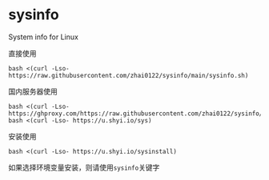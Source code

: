 # sysinfo
System info for Linux

直接使用
```
bash <(curl -Lso- https://raw.githubusercontent.com/zhai0122/sysinfo/main/sysinfo.sh)
```
国内服务器使用
```
bash <(curl -Lso- https://ghproxy.com/https://raw.githubusercontent.com/zhai0122/sysinfo/main/sysinfo.sh)
bash <(curl -Lso- https://u.shyi.io/sys)
```
安装使用
```
bash <(curl -Lso- https://u.shyi.io/sysinstall)
```
如果选择环境变量安装，则请使用`sysinfo`关键字